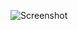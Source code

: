 ![Screenshot](https://raw.githubusercontent.com/suyogwaghere/cyber-secure-hub/HEAD/.github/screenshots/cyber-secure-hub-screenshot3.png)
